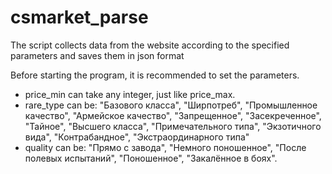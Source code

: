 # csmarket_parse
The script collects data from the website according to the specified parameters and saves them in json format

Before starting the program, it is recommended to set the parameters.
  - price_min can take any integer, just like price_max.
  - rare_type can be: "Базового класса", "Ширпотреб", "Промышленное качество", "Армейское качество", "Запрещенное", "Засекреченное", "Тайное", "Высшего класса", "Примечательного типа", "Экзотичного вида", "Контрабандное", "Экстраординарного типа"
  - quality can be: "Прямо с завода", "Немного поношенное", "После полевых испытаний", "Поношенное", "Закалённое в боях".
